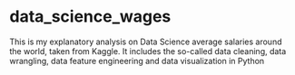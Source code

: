 # data_science_wages
This is my explanatory analysis on Data Science average salaries around the world, taken from Kaggle. It includes the so-called data cleaning, data wrangling, data feature engineering and data visualization in Python
